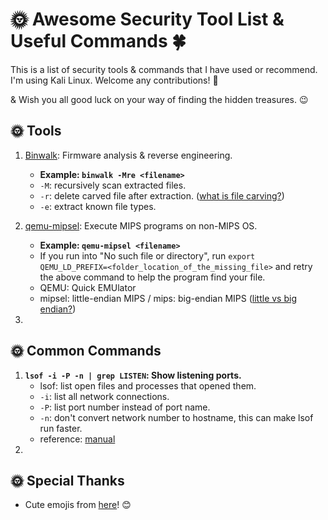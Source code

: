 # :sun_with_face: Awesome Security Tool List & Useful Commands :four_leaf_clover:

This is a list of security tools & commands that I have used or recommend. I'm using Kali Linux. Welcome any contributions! :muscle:

& Wish you all good luck on your way of finding the hidden treasures. :wink:

## :sun_with_face: Tools

1. [Binwalk](https://github.com/ReFirmLabs/binwalk): Firmware analysis & reverse engineering.
   - **Example: `binwalk -Mre <filename>`**
   - `-M`: recursively scan extracted files.
   - `-r`: delete carved file after extraction. ([what is file carving?](https://resources.infosecinstitute.com/file-carving/#gref))
   - `-e`: extract known file types.
2. [qemu-mipsel](https://www.qemu.org/docs/master/system/target-mips.html): Execute MIPS programs on non-MIPS OS.

   - **Example: `qemu-mipsel <filename>`**
   - If you run into "No such file or directory", run `export QEMU_LD_PREFIX=<folder_location_of_the_missing_file>` and retry the above command to help the program find your file.
   - QEMU: Quick EMUlator
   - mipsel: little-endian MIPS / mips: big-endian MIPS ([little vs big endian?](https://chortle.ccsu.edu/AssemblyTutorial/Chapter-15/ass15_3.html))

3.

## :sun_with_face: Common Commands

1. **`lsof -i -P -n | grep LISTEN`: Show listening ports.**
   - lsof: list open files and processes that opened them.
   - `-i`: list all network connections.
   - `-P`: list port number instead of port name.
   - `-n`: don't convert network number to hostname, this can make lsof run faster.
   - reference: [manual](https://man7.org/linux/man-pages/man8/lsof.8.html)
2.

## :sun_with_face: Special Thanks

- Cute emojis from [here](https://gist.github.com/rxaviers/7360908)! :blush:
